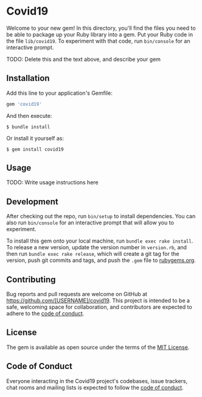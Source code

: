 # Covid19

Welcome to your new gem! In this directory, you'll find the files you need to be able to package up your Ruby library into a gem. Put your Ruby code in the file `lib/covid19`. To experiment with that code, run `bin/console` for an interactive prompt.

TODO: Delete this and the text above, and describe your gem

## Installation

Add this line to your application's Gemfile:

```ruby
gem 'covid19'
```

And then execute:

    $ bundle install

Or install it yourself as:

    $ gem install covid19

## Usage

TODO: Write usage instructions here

## Development

After checking out the repo, run `bin/setup` to install dependencies. You can also run `bin/console` for an interactive prompt that will allow you to experiment.

To install this gem onto your local machine, run `bundle exec rake install`. To release a new version, update the version number in `version.rb`, and then run `bundle exec rake release`, which will create a git tag for the version, push git commits and tags, and push the `.gem` file to [rubygems.org](https://rubygems.org).

## Contributing

Bug reports and pull requests are welcome on GitHub at https://github.com/[USERNAME]/covid19. This project is intended to be a safe, welcoming space for collaboration, and contributors are expected to adhere to the [code of conduct](https://github.com/[USERNAME]/covid19/blob/master/CODE_OF_CONDUCT.md).


## License

The gem is available as open source under the terms of the [MIT License](https://opensource.org/licenses/MIT).

## Code of Conduct

Everyone interacting in the Covid19 project's codebases, issue trackers, chat rooms and mailing lists is expected to follow the [code of conduct](https://github.com/[USERNAME]/covid19/blob/master/CODE_OF_CONDUCT.md).
